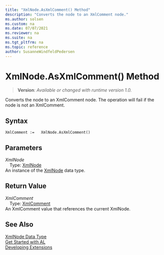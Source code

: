 ```yaml
---
title: "XmlNode.AsXmlComment() Method"
description: "Converts the node to an XmlComment node."
ms.author: solsen
ms.custom: na
ms.date: 07/07/2021
ms.reviewer: na
ms.suite: na
ms.tgt_pltfrm: na
ms.topic: reference
author: SusanneWindfeldPedersen
---
```

[//]: # (START>DO_NOT_EDIT)
[//]: # (IMPORTANT:Do not edit any of the content between here and the END>DO_NOT_EDIT.)
[//]: # (Any modifications should be made in the .xml files in the ModernDev repo.)
# XmlNode.AsXmlComment() Method
> **Version**: _Available or changed with runtime version 1.0._

Converts the node to an XmlComment node. The operation will fail if the node is not an XmlComment.


## Syntax
```AL
XmlComment :=   XmlNode.AsXmlComment()
```

## Parameters
*XmlNode*  
&emsp;Type: [XmlNode](xmlnode-data-type.md)  
An instance of the [XmlNode](xmlnode-data-type.md) data type.  

## Return Value
*XmlComment*  
&emsp;Type: [XmlComment](../xmlcomment/xmlcomment-data-type.md)  
An XmlComment value that references the current XmlNode.


[//]: # (IMPORTANT: END>DO_NOT_EDIT)
## See Also
[XmlNode Data Type](xmlnode-data-type.md)  
[Get Started with AL](../../devenv-get-started.md)  
[Developing Extensions](../../devenv-dev-overview.md)